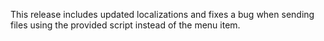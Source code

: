 This release includes updated localizations and fixes a bug when sending files using the provided script instead of the menu item.